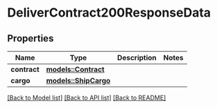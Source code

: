 # DeliverContract200ResponseData

## Properties

Name | Type | Description | Notes
------------ | ------------- | ------------- | -------------
**contract** | [**models::Contract**](Contract.md) |  | 
**cargo** | [**models::ShipCargo**](ShipCargo.md) |  | 

[[Back to Model list]](../README.md#documentation-for-models) [[Back to API list]](../README.md#documentation-for-api-endpoints) [[Back to README]](../README.md)


